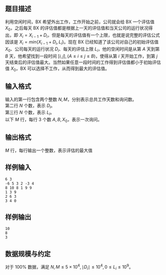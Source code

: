 ## 题目描述

利用空闲时间，BX 希望外出工作，工作开始之前，公司就会给 BX 一个评估值 $X_0$，之后每天 BX 的评估值都是根据上一天的评估值和当天公司的运行状况得出，即 $X_i = X_{i-1} + D_i$，但是每天的评估值有一个上限，也就是说完整的评估公式因该是 $X_i = min \{X_{i - 1} + D_i,L_i\}$。现在 BX 已经知道了该公司对自己的初始评估值 $X_0$、公司每天的运行状况 $D_i$、每天的评估上限 $L_i$，他的空闲时间是从第 $A$ 天到第 $B$ 天，他希望找到一段时间 $[i,j],(A\le i\le j\le B)$，使得从第 $i$ 天开始工作，到第 $j$ 天结束后的评估值最大。当然如果任意一段时间的工作得到评估值都小于初始评估值 $X_0$，BX 可以选择不工作，从而得到最大的评估值。

## 输入格式

输入的第一行包含两个整数 $N,M$，分别表示总共工作天数和询问数。  
第二行 $N$ 个数，表示 $D_i$。  
第三行 $N$ 个数，表示 $L_i$。  
以下 $M$ 行，每行 $3$ 个数 $A,B,X_0$，表示一次询问。

## 输出格式

$M$ 行，每行输出一个整数，表示评估的最大值

## 样例输入

```plain
6 3
-6 5 3 2 -3 4
8 10 8 1 9 9
1 3 9
2 6 3
3 4 0
```

## 样例输出

```plain
10
8
3
```

## 数据规模与约定

对于 $100\%$ 数据，满足 $N,M\le 5 \times 10^4,\mid D_i \mid \le 10^4,0\le L_i\le 10^9$。
